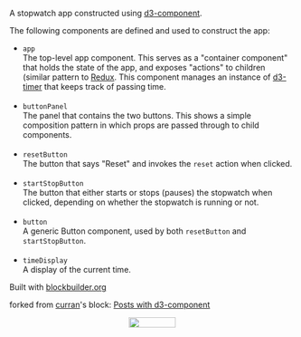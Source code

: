 A stopwatch app constructed using [d3-component](https://github.com/curran/d3-component).

The following components are defined and used to construct the app:

 * `app` <br>The top-level app component. This serves as a "container component" that holds the state of the app, and exposes "actions" to children (similar pattern to [Redux](http://redux.js.org/). This component manages an instance of [d3-timer](https://github.com/d3/d3-timer) that keeps track of passing time. <br><br> 
 * `buttonPanel` <br>The panel that contains the two buttons. This shows a simple composition pattern in which props are passed through to child components. <br><br> 
 * `resetButton` <br>The button that says "Reset" and invokes the `reset` action when clicked. <br><br> 
 * `startStopButton` <br>The button that either starts or stops (pauses) the stopwatch when clicked, depending on whether the stopwatch is running or not. <br><br> 
 * `button` <br> A generic Button component, used by both `resetButton` and `startStopButton`. <br><br> 
 * `timeDisplay` <br> A display of the current time.

Built with [blockbuilder.org](http://blockbuilder.org)

forked from <a href='http://bl.ocks.org/curran/'>curran</a>'s block: <a href='http://bl.ocks.org/curran/fc8f6989901628e2e79d6374849453ed'>Posts with d3-component</a>

<!-- Start of SimpleHitCounter Code -->
<div align="center"><img src="http://simplehitcounter.com/hit.php?uid=2238980&f=16777215&b=0" border="0" height="18" width="83"></a><br></div>
<!-- End of SimpleHitCounter Code -->
